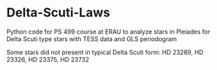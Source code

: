 # Delta-Scuti-Laws
Python code for PS 499 course at ERAU to analyze stars in Pleiades for Delta Scuti type stars with TESS data and GLS periodogram

Some stars did not present in typical Delta Scuti form: HD 23289, HD 23326, HD 23375, HD 23732
